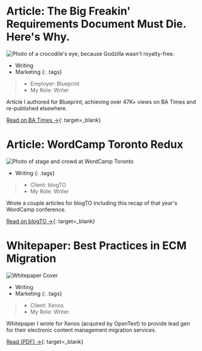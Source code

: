# Article: The Big Freakin' Requirements Document Must Die. Here's Why.

![Photo of a crocodile's eye, because Godzilla wasn't royalty-free.](images/about/media-batimes.jpg)

- Writing
- Marketing
{: .tags}

> - Employer: Blueprint
> - My Role: Writer

Article I authored for Blueprint, achieving over 47K+ views on BA Times and re-published elsewhere.

[Read on BA Times →](https://www.batimes.com/articles/the-big-freakin-requirements-document-must-die.-here-s-why.html){: target=_blank}


# Article: WordCamp Toronto Redux

![Photo of stage and crowd at WordCamp Toronto](images/about/media-blogto.jpg)

- Writing
{: .tags}

> - Client: blogTO
> - My Role: Writer

Wrote a couple articles for blogTO including this recap of that year's WordCamp conference.

[Read on blogTO →](https://www.blogto.com/tech/2008/10/wordcamp_toronto_redux/){: target=_blank}



# Whitepaper: Best Practices in ECM Migration

![Whitepaper Cover](images/about/media-ecm.jpg)

- Writing
- Marketing
{: .tags}

> - Client: Xenos
> - My Role: Writer.

Whitepaper I wrote for Xenos (acquired by OpenText) to provide lead gen for their electronic content management migration services.

[Read (PDF) →](images/portfolio/opentext-wp-best-practices-in-ecm-migration.pdf){: target=_blank}